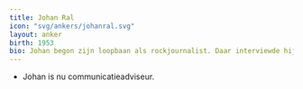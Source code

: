 ```yaml
---
title: Johan Ral
icon: "svg/ankers/johanral.svg"
layout: anker
birth: 1953
bio: Johan begon zijn loopbaan als rockjournalist. Daar interviewde hij Paul Mc Cartney. Later ging hij de toenmalige BRT werken. Tien jaar later maakte hij de overstap naar het bedrijfsleven.
---
```


* Johan is nu communicatieadviseur.
